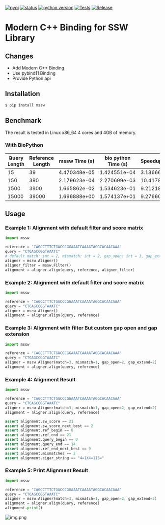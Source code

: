 [![pypi](https://img.shields.io/pypi/v/mssw.svg)][pypi status]
[![status](https://img.shields.io/pypi/status/mssw.svg)][pypi status]
[![python version](https://img.shields.io/pypi/pyversions/mssw)][pypi status]
[![Tests](https://github.com/cauliyang/Complete-Striped-Smith-Waterman-Library/actions/workflows/tests.yml/badge.svg)](https://github.com/cauliyang/Complete-Striped-Smith-Waterman-Library/actions/workflows/tests.yml)
[![Release](https://github.com/cauliyang/Complete-Striped-Smith-Waterman-Library/actions/workflows/release.yml/badge.svg)](https://github.com/cauliyang/Complete-Striped-Smith-Waterman-Library/actions/workflows/release.yml)

[pypi status]: https://pypi.org/project/mssw/0.1.1/

# Modern C++ Binding for SSW Library

## Changes

- Add Modern C++ Binding
- Use pybind11 Binding
- Provide Python api

## Installation

```bash
$ pip install mssw
```

## Benchmark

The result is tested in Linux x86_64 4 cores and 4GB of memory.

### With BioPython

| Query Length | Reference Length | mssw Time (s) | bio python Time (s) | Speedup  |
| ------------ | ---------------- | ------------- | ------------------- | :------- |
| 15           | 39               | 4.470348e-05  | 1.424551e-04        | 3.186666 |
| 150          | 390              | 2.179623e-04  | 2.270699e-03        | 10.41785 |
| 1500         | 3900             | 1.665862e-02  | 1.534623e-01        | 9.212187 |
| 15000        | 39000            | 1.696888e+00  | 1.574137e+01        | 9.276609 |

## Usage

### Example 1: Alignment with default filter and score matrix

```python
import mssw

reference = "CAGCCTTTCTGACCCGGAAATCAAAATAGGCACAACAAA"
query = "CTGAGCCGGTAAATC"
# default match: int = 2, mismatch: int = 2, gap_open: int = 3, gap_extend: int = 1
aligner = mssw.Aligner()
aligner_filter = mssw.Filter()
alignment = aligner.align(query, reference, aligner_filter)
```

### Example 2: Alignment with default filter and score matrix

```python
import mssw

reference = "CAGCCTTTCTGACCCGGAAATCAAAATAGGCACAACAAA"
query = "CTGAGCCGGTAAATC"
aligner = mssw.Aligner()
alignment = aligner.align(query, reference)
```

### Example 3: Alignment with filter But custom gap open and gap extension

```python
import mssw

reference = "CAGCCTTTCTGACCCGGAAATCAAAATAGGCACAACAAA"
query = "CTGAGCCGGTAAATC"
aligner = mssw.Aligner(match=3, mismatch=1, gap_open=2, gap_extend=2)
alignment = aligner.align(query, reference)
```

### Example 4: Alignment Result

```python
import mssw

reference = "CAGCCTTTCTGACCCGGAAATCAAAATAGGCACAACAAA"
query = "CTGAGCCGGTAAATC"
aligner = mssw.Aligner(match=3, mismatch=1, gap_open=2, gap_extend=2)
alignment = aligner.align(query, reference)

assert alignment.sw_score == 21
assert alignment.sw_score_next_best == 2
assert alignment.ref_begin == 8
assert alignment.ref_end == 21
assert alignment.query_begin == 0
assert alignment.query_end == 14
assert alignment.ref_end_next_best == 0
assert alignment.mismatches == 2
assert alignment.cigar_string == "4=1X4=1I5="
```

### Example 5: Print Alignment Result

```python
import mssw

reference = "CAGCCTTTCTGACCCGGAAATCAAAATAGGCACAACAAA"
query = "CTGAGCCGGTAAATC"
aligner = mssw.Aligner(match=3, mismatch=1, gap_open=2, gap_extend=2)
alignment = aligner.align(query, reference)
alignment.print()
```

![img.png](images/img.png)
